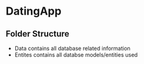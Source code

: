 # DatingApp

## Folder Structure

- Data contains all database related information
- Entites contains all databse models/entities used